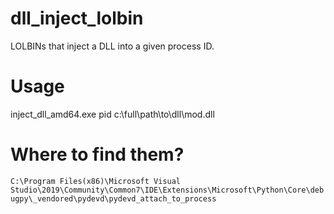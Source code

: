 # dll_inject_lolbin
LOLBINs that inject a DLL into a given process ID.

# Usage
inject_dll_amd64.exe pid c:\full\path\to\dll\mod.dll

# Where to find them?
```C:\Program Files(x86)\Microsoft Visual Studio\2019\Community\Common7\IDE\Extensions\Microsoft\Python\Core\debugpy\_vendored\pydevd\pydevd_attach_to_process```